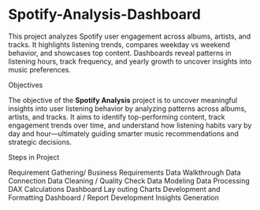 # Spotify-Analysis-Dashboard
This project analyzes Spotify user engagement across albums, artists, and tracks. It highlights listening trends, compares weekday vs weekend behavior, and showcases top content. Dashboards reveal patterns in listening hours, track frequency, and yearly growth to uncover insights into music preferences.

Objectives

The objective of the **Spotify Analysis** project is to uncover meaningful insights into user listening behavior by analyzing patterns across albums, artists, and tracks. It aims to identify top-performing content, track engagement trends over time, and understand how listening habits vary by day and hour—ultimately guiding smarter music recommendations and strategic decisions.

Steps in Project

Requirement Gathering/ Business Requirements
Data Walkthrough
Data Connection
Data Cleaning / Quality Check
Data Modeling
Data Processing
DAX Calculations
Dashboard Lay outing
Charts Development and Formatting
Dashboard / Report Development
Insights Generation




